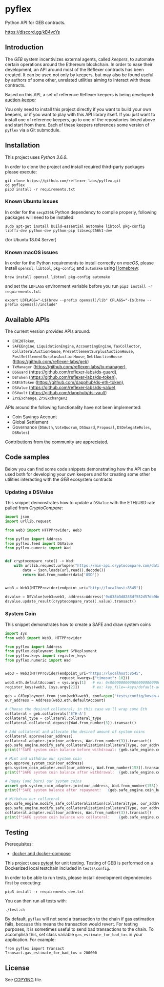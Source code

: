 # pyflex

Python API for GEB contracts.

<https://discord.gg/kB4vcYs>

## Introduction

The _GEB_  system incentivizes external agents, called _keepers_,
to automate certain operations around the Ethereum blockchain. In order to ease their
development, an API around most of the Reflexer contracts has been created. It can be used
not only by keepers, but may also be found useful by authors of some other, unrelated
utilities aiming to interact with these contracts.

Based on this API, a set of reference Reflexer keepers is being developed:
[auction-keeper](https://github.com/reflexer-labs/auction-keeper)

You only need to install this project directly if you want to build your own keepers,
or if you want to play with this API library itself. If you just want to install
one of reference keepers, go to one of the repositories linked above and start from there.
Each of these keepers references some version of `pyflex` via a Git submodule.

## Installation

This project uses *Python 3.6.6*.

In order to clone the project and install required third-party packages please execute:
```
git clone https://github.com/reflexer-labs/pyflex.git
cd pyflex
pip3 install -r requirements.txt
```

### Known Ubuntu issues

In order for the `secp256k` Python dependency to compile properly, following packages will need to be installed:
```
sudo apt-get install build-essential automake libtool pkg-config libffi-dev python-dev python-pip libsecp256k1-dev
```

(for Ubuntu 18.04 Server)

### Known macOS issues

In order for the Python requirements to install correctly on _macOS_, please install
`openssl`, `libtool`, `pkg-config` and `automake` using [Homebrew](https://brew.sh/):
```
brew install openssl libtool pkg-config automake
```

and set the `LDFLAGS` environment variable before you run `pip3 install -r requirements.txt`:
```
export LDFLAGS="-L$(brew --prefix openssl)/lib" CFLAGS="-I$(brew --prefix openssl)/include"
```

## Available APIs

The current version provides APIs around:
* `ERC20Token`,
* `SAFEEngine`, `LiquidationEngine`, `AccountingEngine`, `TaxCollector`, `CollateralAuctionHouse`, `PreSettlementSurplusAuctionHouse`, `PostSettlementSurplusAuctionHouse`, `DebtAuctionHouse` (<https://github.com/reflexer-labs/geb>)
* `TxManager` (<https://github.com/reflexer-labs/tx-manager>),
* `DSGuard` (<https://github.com/reflexer-labs/ds-guard>),
* `DSToken` (<https://github.com/reflexer-labs/ds-token>),
* `DSEthToken` (<https://github.com/dapphub/ds-eth-token>),
* `DSValue` (<https://github.com/reflexer-labs/ds-value>),
* `DSVault` (<https://github.com/dapphub/ds-vault>)
* `ZrxExchange`, `ZrxExchangeV2`

APIs around the following functionality have not been implemented:
* Coin Savings Account
* Global Settlement
* Governance (`DSAuth`, `VoteQuorum`, `DSGuard`, `Proposal`, `DSDelegateRoles`, `DSRoles`)

Contributions from the community are appreciated.

## Code samples

Below you can find some code snippets demonstrating how the API can be used both for developing
your own keepers and for creating some other utilities interacting with the _GEB_
ecosystem contracts.

### Updating a DSValue

This snippet demonstrates how to update a `DSValue` with the ETH/USD rate pulled from _CryptoCompare_:

```python
import json
import urllib.request

from web3 import HTTPProvider, Web3

from pyflex import Address
from pyflex.feed import DSValue
from pyflex.numeric import Wad


def cryptocompare_rate() -> Wad:
    with urllib.request.urlopen("https://min-api.cryptocompare.com/data/price?fsym=ETH&tsyms=USD") as url:
        data = json.loads(url.read().decode())
        return Wad.from_number(data['USD'])


web3 = Web3(HTTPProvider(endpoint_uri="http://localhost:8545"))

dsvalue = DSValue(web3=web3, address=Address('0x038b3d8288df582d57db9be2106a27be796b0daf'))
dsvalue.update_result(cryptocompare_rate().value).transact()
```
### System Coin

This snippet demonstrates how to create a SAFE and draw system coins

```python
import sys
from web3 import Web3, HTTPProvider

from pyflex import Address
from pyflex.deployment import GfDeployment
from pyflex.keys import register_keys
from pyflex.numeric import Wad


web3 = Web3(HTTPProvider(endpoint_uri="https://localhost:8545",
                         request_kwargs={"timeout": 10}))
web3.eth.defaultAccount = sys.argv[1]   # ex: 0x0000000000000000000000000000000aBcdef123
register_keys(web3, [sys.argv[2]])      # ex: key_file=~keys/default-account.json,pass_file=~keys/default-account.pass

geb = GfDeployment.from_json(web3=web3, conf=open("tests/config/kovan-addresses.json", "r").read())
our_address = Address(web3.eth.defaultAccount)

# Choose the desired collateral; in this case we'll wrap some Eth
collateral = geb.collaterals['ETH-A']
collateral_type = collateral.collateral_type
collateral.collateral.deposit(Wad.from_number(3)).transact()

# Add collateral and allocate the desired amount of system coins
collateral.approve(our_address)
collateral.adapter.join(our_address, Wad.from_number(3)).transact()
geb.safe_engine.modify_safe_collateralization(collateralType, our_address, delta_collateral=Wad.from_number(3), delta_debt=Wad.from_number(153)).transact()
print(f"SAFE system coin balance before withdrawal: {geb.safe_engine.coin_balance(our_address)}")

# Mint and withdraw our system coin
geb.approve_system_coin(our_address)
geb.system_coin_adapter.exit(our_address, Wad.from_number(153)).transact()
print(f"SAFE system coin balance after withdrawal:  {geb.safe_engine.coin_balance(our_address)}")

# Repay (and burn) our system coins
assert geb.system_coin_adapter.join(our_address, Wad.from_number(153)).transact()
print(f"SAFE system balance after repayment:   {geb.safe_engine.coin_balance(our_address)}")

# Withdraw our collateral
geb.safe_engine.modify_safe_collateralization(collateralType, our_address, delta_collateral=Wad(0), delta_debt=Wad.from_number(-153)).transact()
geb.safe_engine.modify_safe_collateralization(collateralType, our_address, delta_collateral=Wad.from_number(-3), delta_debt=Wad(0)).transact()
collateral.adapter.exit(our_address, Wad.from_number(3)).transact()
print(f"SAFE system coin balance w/o collateral:    {geb.safe_engine.coin_balance(our_address)}")
```

## Testing

Prerequisites:
* [docker and docker-compose](https://www.docker.com/get-started)

This project uses [pytest](https://docs.pytest.org/en/latest/) for unit testing.  Testing of GEB is
performed on a Dockerized local testchain included in `tests\config`.

In order to be able to run tests, please install development dependencies first by executing:
```
pip3 install -r requirements-dev.txt
```

You can then run all tests with:
```
./test.sh
```

By default, `pyflex` will not send a transaction to the chain if gas estimation fails, because this means the
transaction would revert.  For testing purposes, it is sometimes useful to send bad transactions to the chain.  To
accomplish this, set class variable `gas_estimate_for_bad_txs` in your application.  For example:
```
from pyflex import Transact
Transact.gas_estimate_for_bad_txs = 200000
```

## License

See [COPYING](https://github.com/reflexer-labs/pyflex/blob/master/COPYING) file.

